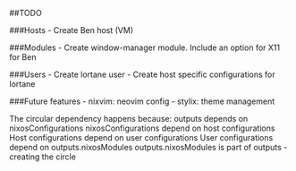 ##TODO

###Hosts
    - Create Ben host (VM)

###Modules
    - Create window-manager module. Include an option for X11 for Ben

###Users
    - Create lortane user
    - Create host specific configurations for lortane

###Future features
    - nixvim: neovim config
    - stylix: theme management

The circular dependency happens because:
    outputs depends on nixosConfigurations
    nixosConfigurations depend on host configurations
    Host configurations depend on user configurations
    User configurations depend on outputs.nixosModules
    outputs.nixosModules is part of outputs - creating the circle